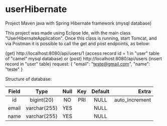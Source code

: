# userHibernate
Project Maven java with Spring Hibernate framework (mysql database)

This project was made using Eclipse Ide, with the main class "UserHibernateApplication".
Once this class is running, start Tomcat, and via Postman it is possible to call the get and post endpoints, as below:

(get) http://localhost:8080/api/users/1                      (access record id = 1 in "user" table of "camel" mysql database)
or
(post) http://localhost:8080/api/users                       (insert record in "user" table)
request:
{
    "email": "teste@gmail.com",
    "name": "teste"
}

Structure of database:

| Field | Type         | Null | Key | Default | Extra          |
|:-----:|:------------:|:----:|:---:|:-------:|---------------:|
| id    | bigint(20)   | NO   | PRI | NULL    | auto_increment |
| email | varchar(255) | YES  |     | NULL    |                |
| name  | varchar(255) | YES  |     | NULL    |                |

 
